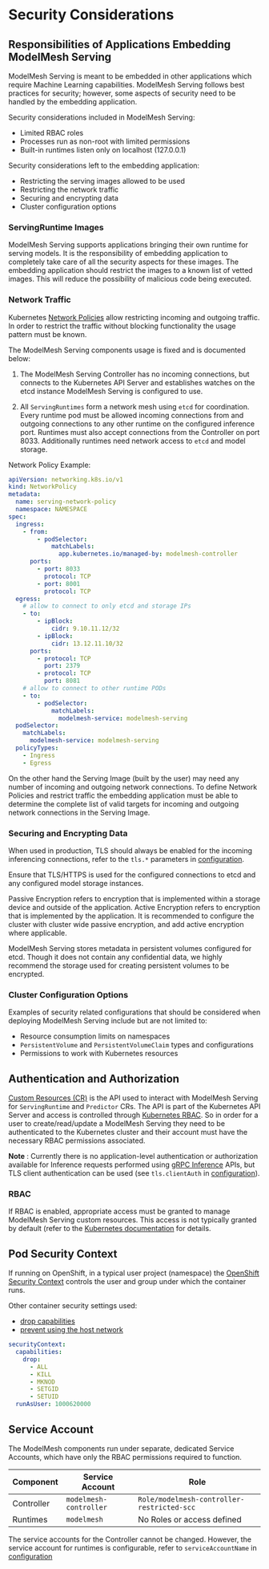 # Security Considerations

## Responsibilities of Applications Embedding ModelMesh Serving

ModelMesh Serving is meant to be embedded in other applications which require Machine Learning capabilities. ModelMesh Serving follows best practices for security; however, some aspects of security need to be handled by the embedding application.

Security considerations included in ModelMesh Serving:

- Limited RBAC roles
- Processes run as non-root with limited permissions
- Built-in runtimes listen only on localhost (127.0.0.1)

Security considerations left to the embedding application:

- Restricting the serving images allowed to be used
- Restricting the network traffic
- Securing and encrypting data
- Cluster configuration options

### ServingRuntime Images

ModelMesh Serving supports applications bringing their own runtime for serving models. It is the responsibility of embedding application to completely take care of all the security aspects for these images. The embedding application should restrict the images to a known list of vetted images. This will reduce the possibility of malicious code being executed.

### Network Traffic

Kubernetes [Network Policies](https://kubernetes.io/docs/concepts/services-networking/network-policies/) allow restricting incoming and outgoing traffic. In order to restrict the traffic without blocking functionality the usage pattern must be known.

The ModelMesh Serving components usage is fixed and is documented below:

1. The ModelMesh Serving Controller has no incoming connections, but connects to the Kubernetes API Server and establishes watches on the etcd instance ModelMesh Serving is configured to use.

2. All `ServingRuntimes` form a network mesh using `etcd` for coordination. Every runtime pod must be allowed incoming connections from and outgoing connections to any other runtime on the configured inference port. Runtimes must also accept connections from the Controller on port 8033. Additionally runtimes need network access to `etcd` and model storage.

Network Policy Example:

```yaml
apiVersion: networking.k8s.io/v1
kind: NetworkPolicy
metadata:
  name: serving-network-policy
  namespace: NAMESPACE
spec:
  ingress:
    - from:
        - podSelector:
            matchLabels:
              app.kubernetes.io/managed-by: modelmesh-controller
      ports:
        - port: 8033
          protocol: TCP
        - port: 8001
          protocol: TCP
  egress:
    # allow to connect to only etcd and storage IPs
    - to:
        - ipBlock:
            cidr: 9.10.11.12/32
        - ipBlock:
            cidr: 13.12.11.10/32
      ports:
        - protocol: TCP
          port: 2379
        - protocol: TCP
          port: 8081
    # allow to connect to other runtime PODs
    - to:
        - podSelector:
            matchLabels:
              modelmesh-service: modelmesh-serving
  podSelector:
    matchLabels:
      modelmesh-service: modelmesh-serving
  policyTypes:
    - Ingress
    - Egress
```

On the other hand the Serving Image (built by the user) may need any number of incoming and outgoing network connections. To define Network Policies and restrict traffic the embedding application must be able to determine the complete list of valid targets for incoming and outgoing network connections in the Serving Image.

### Securing and Encrypting Data

When used in production, TLS should always be enabled for the incoming inferencing connections, refer to the `tls.*` parameters in [configuration](../configuration).

Ensure that TLS/HTTPS is used for the configured connections to etcd and any configured model storage instances.

Passive Encryption refers to encryption that is implemented within a storage device and outside of the application.
Active Encryption refers to encryption that is implemented by the application.
It is recommended to configure the cluster with cluster wide passive encryption, and add active encryption where applicable.

ModelMesh Serving stores metadata in persistent volumes configured for etcd. Though it does not contain any confidential data, we highly recommend the storage used for creating persistent volumes to be encrypted.

### Cluster Configuration Options

Examples of security related configurations that should be considered when deploying ModelMesh Serving include but are not limited to:

- Resource consumption limits on namespaces
- `PersistentVolume` and `PersistentVolumeClaim` types and configurations
- Permissions to work with Kubernetes resources

## Authentication and Authorization

[Custom Resources (CR)](https://kubernetes.io/docs/concepts/extend-kubernetes/api-extension/custom-resources/) is the API used to interact with ModelMesh Serving for `ServingRuntime` and `Predictor` CRs. The API is part of the Kubernetes API Server and access is controlled through [Kubernetes RBAC](https://kubernetes.io/docs/reference/access-authn-authz/rbac/). So in order for a user to create/read/update a ModelMesh Serving they need to be authenticated to the Kubernetes cluster and their account must have the necessary RBAC permissions associated.

**Note** : Currently there is no application-level authentication or authorization available for Inference requests performed using [gRPC Inference](../inference/kfs-v2-grpc) APIs, but TLS client authentication can be used (see `tls.clientAuth` in [configuration](../configuration)).

### RBAC

If RBAC is enabled, appropriate access must be granted to manage ModelMesh Serving custom resources. This access is not typically granted by default (refer to the [Kubernetes documentation](https://kubernetes.io/docs/concepts/extend-kubernetes/api-extension/custom-resources/#authentication-authorization-and-auditing) for details.

## Pod Security Context

If running on OpenShift, in a typical user project (namespace) the [OpenShift Security Context](https://docs.openshift.com/container-platform/4.7/authentication/managing-security-context-constraints.html) controls the user and group under which the container runs.

Other container security settings used:

- [drop capabilities](https://kubesec.io/basics/containers-securitycontext-capabilities-drop-index-all/)
- [prevent using the host network](https://kubernetes.io/docs/concepts/policy/pod-security-policy/#host-namespaces)

```yaml
securityContext:
  capabilities:
    drop:
      - ALL
      - KILL
      - MKNOD
      - SETGID
      - SETUID
  runAsUser: 1000620000
```

## Service Account

The ModelMesh components run under separate, dedicated Service Accounts, which have only the RBAC permissions required to function.

| Component  | Service Account        | Role                                       |
| ---------- | ---------------------- | ------------------------------------------ |
| Controller | `modelmesh-controller` | `Role/modelmesh-controller-restricted-scc` |
| Runtimes   | `modelmesh`            | No Roles or access defined                 |

The service accounts for the Controller cannot be changed. However, the service account for runtimes is configurable, refer to `serviceAccountName` in [configuration](../configuration)
